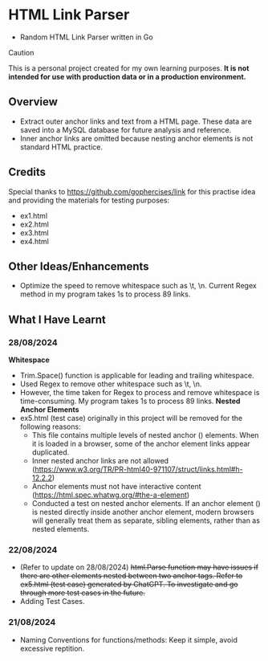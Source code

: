 # HTML Link Parser
- Random HTML Link Parser written in Go
> [!CAUTION]
> This is a personal project created for my own learning purposes.
> **It is not intended for use with production data or in a production environment.**

## Overview
- Extract outer anchor links and text from a HTML page. These data are saved into a MySQL database for future analysis and reference.
- Inner anchor links are omitted because nesting anchor elements is not standard HTML practice.


## Credits
Special thanks to https://github.com/gophercises/link for this practise idea and providing the materials for testing purposes:
- ex1.html
- ex2.html
- ex3.html
- ex4.html

## Other Ideas/Enhancements
- Optimize the speed to remove whitespace such as \t, \n. Current Regex method in my program takes 1s to process 89 links.

## What I Have Learnt
### 28/08/2024
**Whitespace**
- Trim.Space() function is applicable for leading and trailing whitespace.
- Used Regex to remove other whitespace such as \t, \n.
- However, the time taken for Regex to process and remove whitespace is time-consuming. My program takes 1s to process 89 links.
**Nested Anchor Elements**
- ex5.html (test case) originally in this project will be removed for the following reasons:
  - This file contains multiple levels of nested anchor (<a>) elements. When it is loaded in a browser, some of the anchor element links appear duplicated.
  - Inner nested anchor links are not allowed (https://www.w3.org/TR/PR-html40-971107/struct/links.html#h-12.2.2)
  - Anchor elements must not have interactive content (https://html.spec.whatwg.org/#the-a-element)
  - Conducted a test on nested anchor elements. If an anchor element (<a>) is nested directly inside another anchor element, modern browsers will generally treat them as separate, sibling elements, rather than as nested elements.


### 22/08/2024
- (Refer to update on 28/08/2024) ~~html.Parse function may have issues if there are other elements nested between two anchor tags. Refer to ex5.html (test case) generated by ChatGPT. To investigate and go through more test cases in the future.~~
- Adding Test Cases.

### 21/08/2024
- Naming Conventions for functions/methods: Keep it simple, avoid excessive reptition.


